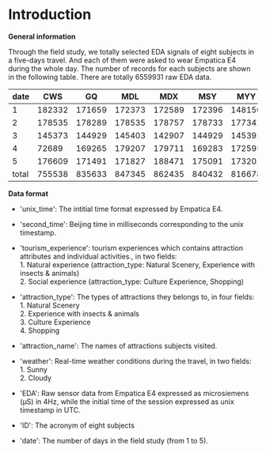 Introduction
====

**General information**

Through the field study, we totally selected EDA signals of eight subjects in a five-days travel. And each of them were asked to wear Empatica E4 during the whole day.
The number of records for each subjects are shown in the following table. There are totally 6559931 raw EDA data. 

| date  | CWS    | GQ     | MDL    | MDX    | MSY    | MYY    | WHY    | YQJ    |
|-------|--------|--------|--------|--------|--------|--------|--------|--------|
| 1     | 182332 | 171659 | 172373 | 172589 | 172396 | 148150 | 172757 | 80219  |
| 2     | 178535 | 178289 | 178535 | 178757 | 178733 | 177341 | 178373 | 177827 |
| 3     | 145373 | 144929 | 145403 | 142907 | 144929 | 145391 | 145031 | 145037 |
| 4     | 72689  | 169265 | 179207 | 179711 | 169283 | 172595 | 169799 | 169295 |
| 5     | 176609 | 171491 | 171827 | 188471 | 175091 | 173201 | 188405 | 175127 |
| total | 755538 | 835633 | 847345 | 862435 | 840432 | 816678 | 854365 | 747505 |

**Data format**

- 'unix_time': The intitial time format expressed by Empatica E4.

- 'second_time': Beijing time in milliseconds corresponding to the unix timestamp.

- 'tourism_experience':  tourism experiences which contains attraction attributes and individual activities., in two fields:<br/>
        1. Natural experience (attraction_type: Natural Scenery, Experience with insects & animals)<br/>
        2. Social experience (attraction_type: Culture Experience, Shopping)
											 
- 'attraction_type': The types of attractions they belongs to, in four fields:<br/>
        1. Natural Scenery<br/>
        2. Experience with insects & animals<br/>
        3. Culture Experience<br/>
        4. Shopping

- 'attraction_name': The names of attractions subjects visited.

- 'weather': Real-time weather conditions during the travel, in two fields:<br/>
        1. Sunny<br/>
        2. Cloudy

- 'EDA': Raw sensor data from Empatica E4 expressed as microsiemens (μS) in 4Hz, while the initial time of the session  expressed as unix timestamp in UTC.

- 'ID': The acronym of eight subjects

- 'date': The number of days in the field study (from 1 to 5).

